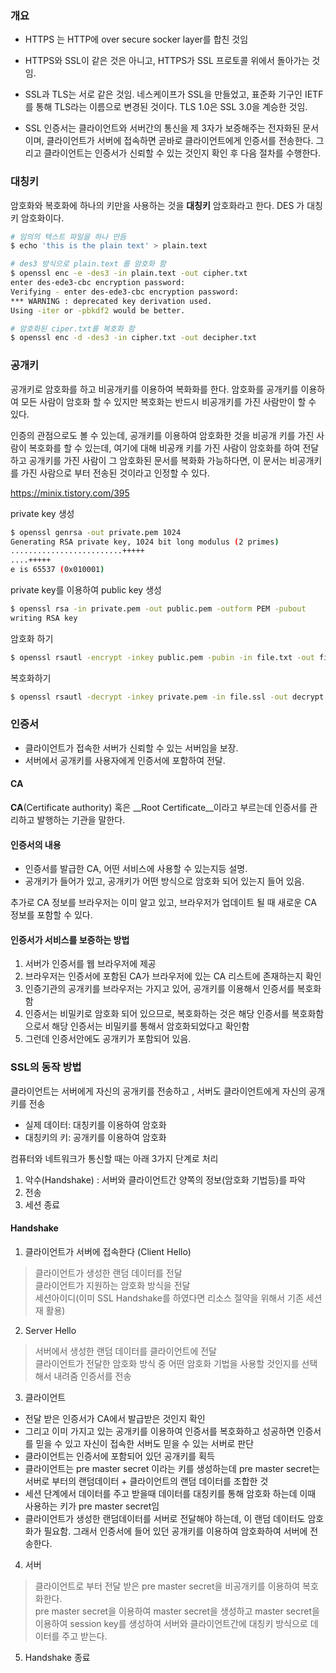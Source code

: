 ### 개요

* HTTPS 는 HTTP에 over secure socker layer를 합친 것임  

* HTTPS와 SSL이 같은 것은 아니고, HTTPS가 SSL 프로토콜 위에서 돌아가는 것임.

* SSL과 TLS는 서로 같은 것임. 네스케이프가 SSL을 만들었고, 표준화 기구인 IETF를 통해 TLS라는 이름으로 변경된 것이다. TLS 1.0은 SSL 3.0을 계승한 것임.

* SSL 인증서는 클라이언트와 서버간의 통신을 제 3자가 보증해주는 전자화된 문서이며, 클라이언트가 서버에 접속하면 곧바로 클라이언트에게 인증서를 전송한다. 그리고 클라이언트는 인증서가 신뢰할 수 있는 것인지 확인 후 다음 절차를 수행한다.

### 대칭키

암호화와 복호화에 하나의 키만을 사용하는 것을 __대칭키__ 암호화라고 한다. DES 가 대칭키 암호화이다.

``` bash
# 임의의 텍스트 파일을 하나 만듬
$ echo 'this is the plain text' > plain.text

# des3 방식으로 plain.text 를 암호화 함
$ openssl enc -e -des3 -in plain.text -out cipher.txt
enter des-ede3-cbc encryption password:
Verifying - enter des-ede3-cbc encryption password:
*** WARNING : deprecated key derivation used.
Using -iter or -pbkdf2 would be better.

# 암호화된 ciper.txt를 복호화 함
$ openssl enc -d -des3 -in cipher.txt -out decipher.txt

```

### 공개키

공개키로 암호화를 하고 비공개키를 이용하여 복화화를 한다. 암호화를 공개키를 이용하여 모든 사람이 암호화 할 수 있지만 복호화는 반드시 비공개키를 가진 사람만이 할 수 있다.  
  
인증의 관점으로도 볼 수 있는데, 공개키를 이용하여 암호화한 것을 비공개 키를 가진 사람이 복호화를 할 수 있는데, 여기에 대해 비공캐 키를 가진 사람이 암호화를 하여 전달하고 공개키를 가진 사람이 그 암호화된 문서를 복화화 가능하다면, 이 문서는 비공개키를 가진 사람으로 부터 전송된 것이라고 인정할 수 있다. 

https://minix.tistory.com/395


private key 생성

``` bash
$ openssl genrsa -out private.pem 1024
Generating RSA private key, 1024 bit long modulus (2 primes)
.........................+++++
....+++++
e is 65537 (0x010001)

```

private key를 이용하여 public key 생성
``` bash
$ openssl rsa -in private.pem -out public.pem -outform PEM -pubout
writing RSA key
```

암호화 하기
``` bash
$ openssl rsautl -encrypt -inkey public.pem -pubin -in file.txt -out file.ssl;
```

복호화하기
``` bash
$ openssl rsautl -decrypt -inkey private.pem -in file.ssl -out decrypt.txt
```



### 인증서
* 클라이언트가 접속한 서버가 신뢰할 수 있는 서버임을 보장.
* 서버에서 공개키를 사용자에게 인증서에 포함하여 전달.

#### CA
__CA__(Certificate authority) 혹은 __Root Certificate__이라고 부르는데 인증서를 관리하고 발행하는 기관을 말한다.

#### 인증서의 내용
* 인증서를 발급한 CA, 어떤 서비스에 사용할 수 있는지등 설명.
* 공개키가 들어가 있고, 공개키가 어떤 방식으로 암호화 되어 있는지 들어 있음.

추가로 CA 정보를 브라우저는 이미 알고 있고, 브라우저가 업데이트 될 때 새로운 CA 정보를 포함할 수 있다.

#### 인증서가 서비스를 보증하는 방법
1. 서버가 인증서를 웹 브라우저에 제공
2. 브라우저는 인증서에 포함된 CA가 브라우저에 있는 CA 리스트에 존재하는지 확인
3. 인증기관의 공개키를 브라우저는 가지고 있어, 공개키를 이용해서 인증서를 복호화함
4. 인증서는 비밀키로 암호화 되어 있으므로, 복호화하는 것은 해당 인증서를 복호화함으로서 해당 인증서는 비밀키를 통해서 암호화되었다고 확인함
5. 그런데 인증서안에도 공개키가 포함되어 있음.



### SSL의 동작 방법
클라이언트는 서버에게 자신의 공개키를 전송하고 , 서버도 클라이언트에게 자신의 공개키를 전송

* 실제 데이터: 대칭키를 이용하여 암호화
* 대칭키의 키: 공개키를 이용하여 암호화

컴퓨터와 네트워크가 통신할 때는 아래 3가지 단계로 처리
1. 악수(Handshake) : 서버와 클라이언트간 양쪽의 정보(암호화 기법등)를 파악
2. 전송
3. 세션 종료


#### Handshake

1. 클라이언트가 서버에 접속한다 (Client Hello)
> 클라이언트가 생성한 랜덤 데이터를 전달  
  클라이언트가 지원하는 암호화 방식을 전달  
  세션아이디(이미 SSL Handshake를 하였다면 리소스 절약을 위해서 기존 세션 재 활용)

2. Server Hello
> 서버에서 생성한 랜덤 데이터를 클라이언트에 전달  
  클라이언트가 전달한 암호화 방식 중 어떤 암호화 기법을 사용할 것인지를 선택해서 내려줌
  인증서를 전송

3. 클라이언트
  * 전달 받은 인증서가 CA에서 발급받은 것인지 확인  
  * 그리고 이미 가지고 있는 공개키를 이용하여 인증서를 복호화하고 성공하면 인증서를 믿을 수 있고 자신이 접속한 서버도 믿을 수 있는 서버로 판단 
  * 클라이언트는 인증서에 포함되어 있던 공개키를 획득
  * 클라이언트는 pre master secret 이라는 키를 생성하는데 pre master secret는 서버로 부터의 랜덤데이터 + 클라이언트의 랜덤 데이터를 조합한 것 
  * 세션 단계에서 데이터를 주고 받을때 데이터를 대칭키를 통해 암호화 하는데 이때 사용하는 키가 pre master secret임  
  * 클라이언트가 생성한 랜덤데이터를 서버로 전달해야 하는데, 이 랜덤 데이터도 암호화가 필요함. 그래서 인증서에 들어 있던 공개키를 이용하여 암호화하여 서버에 전송한다.  
  
4. 서버
> 클라이언트로 부터 전달 받은 pre master secret을 비공개키를 이용하여 복호화한다.  
  pre master secret을 이용하여 master secret을 생성하고 master secret을 이용하여 session key를 생성하여 서버와 클라이언트간에 대칭키 방식으로 데이터를 주고 받는다.  
  
5. Handshake 종료  
  
